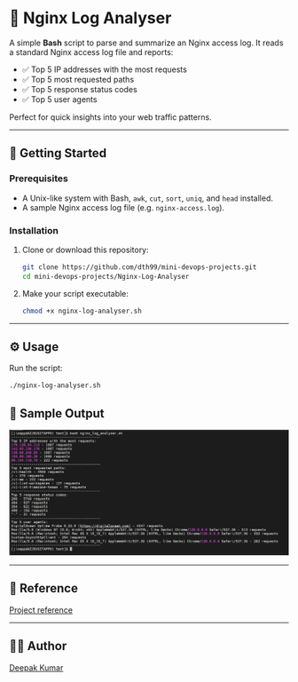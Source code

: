 # 📝 Nginx Log Analyser

A simple **Bash** script to parse and summarize an Nginx access log. It reads a standard Nginx access log file and reports:

- ✅ Top 5 IP addresses with the most requests  
- ✅ Top 5 most requested paths  
- ✅ Top 5 response status codes  
- ✅ Top 5 user agents  

Perfect for quick insights into your web traffic patterns.

---

## 🚀 Getting Started

### Prerequisites

- A Unix-like system with Bash, `awk`, `cut`, `sort`, `uniq`, and `head` installed.
- A sample Nginx access log file (e.g. `nginx-access.log`).

### Installation

1. Clone or download this repository:
   ```bash
   git clone https://github.com/dth99/mini-devops-projects.git
   cd mini-devops-projects/Nginx-Log-Analyser
   ```

2. Make your script executable:

   ```bash
   chmod +x nginx-log-analyser.sh
   ```

---

## ⚙️ Usage

Run the script:

```bash
./nginx-log-analyser.sh 
```

## 🧪 Sample Output

![dth99](https://github.com/dth99/mini-devops-projects/blob/main/Nginx_log_Analyser/image.png)

---

## 🔗 Reference

[Project reference](https://roadmap.sh/projects/nginx-log-analyser)

---

## 👨‍💻 Author

[Deepak Kumar](https://www.linkedin.com/in/deepakkumar2o/)

```
```
